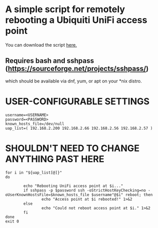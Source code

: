 # A simple script for remotely rebooting a Ubiquiti UniFi access point

You can download the script [here.](https://github.com/sysadminrepo/Procedures/blob/main/Unifi/Assets/uap_reboot.sh)

## Requires bash and sshpass (https://sourceforge.net/projects/sshpass/)
which should be available via dnf, yum, or apt on your *nix distro.

# USER-CONFIGURABLE SETTINGS
```console
username=<USERNAME>
password=<PASSWORD>
known_hosts_file=/dev/null
uap_list=( 192.168.2.200 192.168.2.66 192.168.2.56 192.168.2.57 )
```
# SHOULDN'T NEED TO CHANGE ANYTHING PAST HERE
```console
for i in "${uap_list[@]}"
do

        echo "Rebooting UniFi access point at $i..."
        if sshpass -p $password ssh -oStrictHostKeyChecking=no -oUserKnownHostsFile=$known_hosts_file $username"@$i" reboot; then
                echo "Access point at $i rebooted!" 1>&2
        else
                echo "Could not reboot access point at $i." 1>&2
        fi
done
exit 0
```
